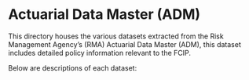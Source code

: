 
# Actuarial Data Master (ADM)

This directory houses the various datasets extracted from the Risk Management Agency’s (RMA) Actuarial Data Master (ADM), this dataset includes detailed policy information relevant to the FCIP.

Below are descriptions of each dataset:

